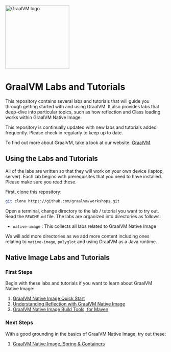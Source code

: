 <img src="https://www.graalvm.org/resources/img/home/logo_mobile_openmenu.svg" 
    alt="GraalVM logo" 
    width="200px">

# GraalVM Labs and Tutorials

This repository contains several labs and tutorials
that will guide you through getting started with and using GraalVM. It also provides labs that deep-dive into particular 
topics, such as how reflection and Class loading works within GraalVM Native Image.

This repository is continually updated with new labs and tutorials added frequently. Please check in regularly
to keep up to date.

To find out more about GraalVM, take a look at our website: [GraalVM](https://www.graalvm.org).

## Using the Labs and Tutorials

All of the labs are written so that they will work on your own device (laptop, server). Each lab begins with
prerequisites that you need to have installed. Please make sure you read these.

First, clone this repository:

```bash
git clone https://github.com/graalvm/workshops.git
```

Open a terminal, change directory to the lab / tutorial you want to try out. Read the `README.md` file.
The labs are organized into directories as follows:

* `native-image` : This collects all labs related to GraalVM Native Image

We will add more directories as we add more content including ones relating to `native-image`, `polyglot` and using
GraalVM as a Java runtime.

## Native Image Labs and Tutorials

### First Steps

Begin with these labs and tutorials if you want to learn about GraalVM Native Image:

1. [GraalVM Native Image Quick Start](native-image/graalvm-native-image-quick-start/)
2. [Understanding Reflection with GraalVM Native Image](native-image/reflection/)
3. [GraalVM Native Image Build Tools, for Maven](native-image/native-build-tools/)

### Next Steps

With a good grounding in the basics of GraalVM Native Image, try out these:

1. [GraalVM Native Image, Spring & Containers](native-image/containerisation/)

